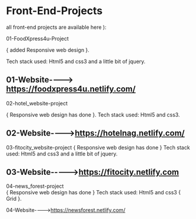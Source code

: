 # Front-End-Projects
all front-end projects are available here ):

01-FoodXpress4u-Project

{ added Responsive web design }.

Tech stack used: Html5 and css3 and a little bit of jquery.

01-Website----> https://foodxpress4u.netlify.com/
------------------------------------------------------------------------------------------------------------------------------
02-hotel_website-project 

{ Responsive web design has done }.
Tech stack used: Html5 and css3.

02-Website---->https://hotelnag.netlify.com/
------------------------------------------------------------------------------------------------------------------------------
03-fitocity_website-project
{ Responsive web design has done }
Tech stack used: Html5 and css3 and a little bit of jquery.

03-Website----->https://fitocity.netlify.com
------------------------------------------------------------------------------------------------------------------------------
04-news_forest-project  
{ Responsive web design has done }
Tech stack used: Html5 and css3 { Grid }.

04-Website---->https://newsforest.netlify.com/

